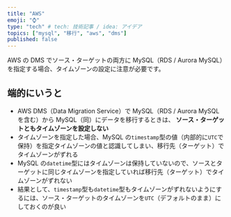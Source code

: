 ```yaml
---
title: "AWS"
emoji: "⌚"
type: "tech" # tech: 技術記事 / idea: アイデア
topics: ["mysql", "移行", "aws", "dms"]
published: false
---
```


AWS の DMS でソース・ターゲットの両方に MySQL（RDS / Aurora MySQL）を指定する場合、タイムゾーンの設定に注意が必要です。

## 端的にいうと

- AWS DMS（Data Migration Service）で MySQL（RDS / Aurora MySQL を含む）から MySQL（同）にデータを移行するときは、 **ソース・ターゲットともタイムゾーンを設定しない**
- タイムゾーンを指定した場合、MySQL の`timestamp`型の値（内部的に`UTC`で保持）を指定タイムゾーンの値と認識してしまい、移行先（ターゲット）でタイムゾーンがずれる
- MySQL の`datetime`型にはタイムゾーンは保持していないので、ソースとターゲットに同じタイムゾーンを指定していれば移行先（ターゲット）でタイムゾーンがずれない
- 結果として、`timestamp`型も`datetime`型もタイムゾーンがずれないようにするには、ソース・ターゲットのタイムゾーンを`UTC`（デフォルトのまま）にしておくのが良い
